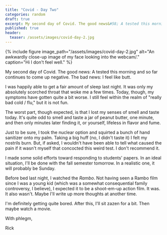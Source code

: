 ```yaml
---
title: "Covid - Day Two"
categories: random
draft: true
excerpt: My second day of Covid. The good news&#58; A tested this morning and so far continues to come up negative. The bad news&#58; I feel like butt.
published: true
header:
  teaser: /assets/images/covid-day-2.jpg
---
```


{% include figure image_path="/assets/images/covid-day-2.jpg" alt="An awkwardly close-up image of my face looking into the webcam/." caption="Hi I don't feel well." %}

My second day of Covid. The good news: A tested this morning and so far continues to come up negative. The bad news: I feel like butt.

I was happily able to get a fair amount of sleep last night. It was only my absolutely scorched throat that woke me a few times. Today, though, my symptoms have gotten quite a bit worse. I still feel within the  realm of "really bad cold / flu," but it is not fun.

The worst part, though expected, is that I lost my senses of smell and taste today. It's quite odd to smell and taste a jar of peanut butter, one minute, and then only minutes later finding it, or yourself, lifeless in flavor and fume.

Just to be sure, I took the nuclear option and squirted a bunch of hand sanitizer onto my palm. Taking a big huff (no, I didn't taste it) I felt my nostrils burn. But, if asked, I wouldn't have been able to tell what caused the pain if it wasn't myself that concocted this weird test. I don't recommend it.

I made some solid efforts toward responding to students' papers. In an ideal situation, I'll be done with the fall semester tomorrow. In a realistic one, it will probably be Sunday.

Before bed last night, I watched the *Rambo*. Not having seen a Rambo film since I was a young kid (which was a somewhat consequential family controversy, I believe), I expected it to be a shoot-em-up action film. It was. It also wasn't. Maybe I'll write up more thoughts at another time.

I'm definitely getting quite bored. After this, I'll sit zazen for a bit. Then maybe watch a movie.

With phlegm,

Rick
